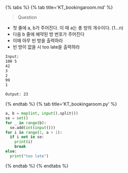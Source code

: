{% tabs %}
{% tab title='KT_bookingaroom.md' %}

> Question

* 첫 줄에 a, b가 주어진다. 이 때 a는 총 방의 개수이다. (1...n)
* 다음 b 줄에 예약된 방 번호가 주어진다
* 이때 아무 빈 방을 출력하라
* 빈 방이 없을 시 too late을 출력하라

```txt
Input:
100 5
42
3
2
99
1

Output: 23
```

{% endtab %}
{% tab title='KT_bookingaroom.py' %}

```py
a, b = map(int, input().split())
se = set()
for _ in range(b):
  se.add(int(input()))
for i in range(1, a + 1):
  if i not in se:
    print(i)
    break
else:
  print("too late")
```

{% endtab %}
{% endtabs %}
